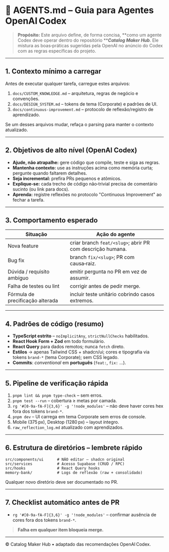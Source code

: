 # 🤖 AGENTS.md – Guia para Agentes OpenAI Codex

> **Propósito:** Este arquivo define, de forma concisa, **como um agente Codex deve operar dentro do repositório *****Catalog Maker Hub***. Ele mistura as boas‑práticas sugeridas pela OpenAI no anúncio do Codex com as regras específicas do projeto.

---

## 1. Contexto mínimo a carregar

Antes de executar qualquer tarefa, carregue estes arquivos:

1. `docs/CUSTOM_KNOWLEDGE.md` – arquitetura, regras de negócio e convenções.
2. `docs/DESIGN_SYSTEM.md` – tokens de tema (Corporate) e padrões de UI.
3. `docs/continuous-improvement.md` – protocolo de reflexão/registro de aprendizado.

Se um desses arquivos mudar, refaça o parsing para manter o contexto atualizado.

---

## 2. Objetivos de alto nível (OpenAI Codex)

- **Ajude, não atrapalhe:** gere código que compile, teste e siga as regras.
- **Mantenha contexto:** use as instruções acima como memória curta; pergunte quando faltarem detalhes.
- **Seja incremental:** prefira PRs pequenos e atômicos.
- **Explique‑se:** cada trecho de código não‑trivial precisa de comentário sucinto (ou link para docs).
- **Aprenda:** registre reflexões no protocolo "Continuous Improvement" ao fechar a tarefa.

---

## 3. Comportamento esperado

| Situação                         | Ação do agente                                             |
| -------------------------------- | ---------------------------------------------------------- |
| Nova feature                     | criar branch `feat/<slug>`; abrir PR com descrição humana. |
| Bug fix                          | branch `fix/<slug>`; PR com causa‑raiz.                    |
| Dúvida / requisito ambíguo       | emitir pergunta no PR em vez de assumir.                   |
| Falha de testes ou lint          | corrigir antes de pedir merge.                             |
| Fórmula de precificação alterada | incluir teste unitário cobrindo casos extremos.            |

---

## 4. Padrões de código (resumo)

- **TypeScript estrito** – `noImplicitAny`, `strictNullChecks` habilitados.
- **React Hook Form + Zod** em todo formulário.
- **React Query** para dados remotos; nunca `fetch` direto.
- **Estilos** → apenas Tailwind CSS + shadcn/ui; cores e tipografia via tokens `brand-*` (tema Corporate); sem CSS legado.
- **Commits**: *conventional* em **português** (`feat:`, `fix:` …).

---

## 5. Pipeline de verificação rápida

1. `pnpm lint && pnpm type-check` – sem erros.
2. `pnpm test --run` – cobertura ≥ metas por camada.
3. `rg '#[0-9a-fA-F]{3,6}' -g '!node_modules'` – não deve haver cores hex fora dos tokens `brand-*`.
4. `pnpm dev` – UI carrega em tema Corporate sem erros de console.
5. Mobile (375 px), Desktop (1280 px) – layout íntegro.
6. `raw_reflection_log.md` atualizado com aprendizados.

---

## 6. Estrutura de diretórios – lembrete rápido

```
src/components/ui      # NÃO editar – shadcn original
src/services           # Acesso Supabase (CRUD / RPC)
src/hooks              # React Query hooks
memory-bank/           # Logs de reflexão (raw + consolidado)
```

Qualquer novo diretório deve ser documentado no PR.

---

## 7. Checklist automático antes de PR

- `rg '#[0-9a-fA-F]{3,6}' -g '!node_modules'` – confirmar ausência de cores fora dos tokens `brand-*`.

> **Falha em qualquer item bloqueia merge.**

---

© Catalog Maker Hub • adaptado das recomendações OpenAI Codex.

